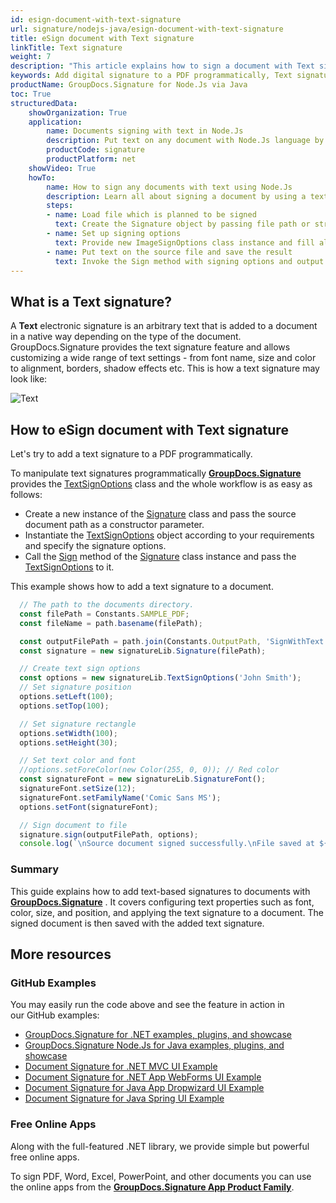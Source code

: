 ```yaml
---
id: esign-document-with-text-signature
url: signature/nodejs-java/esign-document-with-text-signature
title: eSign document with Text signature
linkTitle: Text signature
weight: 7
description: "This article explains how to sign a document with Text signature by GroupDocs.Signature API. Let's try to add a digital signature to a PDF programmatically."
keywords: Add digital signature to a PDF programmatically, Text signature
productName: GroupDocs.Signature for Node.Js via Java 
toc: True
structuredData:
    showOrganization: True
    application:    
        name: Documents signing with text in Node.Js    
        description: Put text on any document with Node.Js language by GroupDocs.Signature for Node.Js via Java APIs
        productCode: signature
        productPlatform: net 
    showVideo: True
    howTo:
        name: How to sign any documents with text using Node.Js 
        description: Learn all about signing a document by using a text and Node.Js
        steps:
        - name: Load file which is planned to be signed
          text: Create the Signature object by passing file path or stream as a constructor parameter.
        - name: Set up signing options 
          text: Provide new ImageSignOptions class instance and fill all demanded data.
        - name: Put text on the source file and save the result 
          text: Invoke the Sign method with signing options and output file path or stream.
---
```

## What is a Text signature?

A **Text** electronic signature is an arbitrary text that is added to a document in a native way depending on the type of the document. GroupDocs.Signature provides the text signature feature and allows customizing a wide range of text settings - from font name, size and color to alignment, borders, shadow effects etc. This is how a text signature may look like:  

![Text](/signature/nodejs-java/images/esign-document-with-text-signature.png)

## How to eSign document with Text signature

Let's try to add a text signature to a PDF programmatically.

To manipulate text signatures programmatically [**GroupDocs.Signature**](https://products.groupdocs.com/signature/nodejs-java) provides the [TextSignOptions](https://reference.groupdocs.com/signature/nodejs-java/groupdocs.signature.options/textsignoptions) class and the whole workflow is as easy as follows:

* Create a new instance of the [Signature](https://reference.groupdocs.com/signature/nodejs-java/groupdocs.signature/signature) class and pass the source document path as a constructor parameter.
* Instantiate the [TextSignOptions](https://reference.groupdocs.com/signature/nodejs-java/groupdocs.signature.options/textsignoptions) object according to your requirements and specify the signature options.
* Call the [Sign](https://reference.groupdocs.com/signature/nodejs-java/groupdocs.signature/signature/sign/) method of the [Signature](https://reference.groupdocs.com/signature/nodejs-java/groupdocs.signature/signature) class instance and pass the [TextSignOptions](https://reference.groupdocs.com/signature/nodejs-java/groupdocs.signature.options/textsignoptions) to it.

This example shows how to add a text signature to a document.

```javascript
  // The path to the documents directory.
  const filePath = Constants.SAMPLE_PDF;
  const fileName = path.basename(filePath);

  const outputFilePath = path.join(Constants.OutputPath, 'SignWithText', fileName);
  const signature = new signatureLib.Signature(filePath);

  // Create text sign options
  const options = new signatureLib.TextSignOptions('John Smith');
  // Set signature position
  options.setLeft(100);
  options.setTop(100);

  // Set signature rectangle
  options.setWidth(100);
  options.setHeight(30);

  // Set text color and font
  //options.setForeColor(new Color(255, 0, 0)); // Red color
  const signatureFont = new signatureLib.SignatureFont();
  signatureFont.setSize(12);
  signatureFont.setFamilyName('Comic Sans MS');
  options.setFont(signatureFont);

  // Sign document to file
  signature.sign(outputFilePath, options);
  console.log(`\nSource document signed successfully.\nFile saved at ${outputFilePath}`);
```
### Summary
This guide explains how to add text-based signatures to documents with [**GroupDocs.Signature**](https://products.groupdocs.com/signature/nodejs-java) . It covers configuring text properties such as font, color, size, and position, and applying the text signature to a document. The signed document is then saved with the added text signature.

## More resources

### GitHub Examples

You may easily run the code above and see the feature in action in our GitHub examples:

* [GroupDocs.Signature for .NET examples, plugins, and showcase](https://github.com/groupdocs-signature/GroupDocs.Signature-for-.NET)
* [GroupDocs.Signature Node.Js for Java examples, plugins, and showcase](https://github.com/groupdocs-signature/GroupDocs.Signature-for-Java)
* [Document Signature for .NET MVC UI Example](https://github.com/groupdocs-signature/GroupDocs.Signature-for-.NET-MVC)
* [Document Signature for .NET App WebForms UI Example](https://github.com/groupdocs-signature/GroupDocs.Signature-for-.NET-WebForms)
* [Document Signature for Java App Dropwizard UI Example](https://github.com/groupdocs-signature/GroupDocs.Signature-for-Java-Dropwizard)
* [Document Signature for Java Spring UI Example](https://github.com/groupdocs-signature/GroupDocs.Signature-for-Java-Spring)

### Free Online Apps

Along with the full-featured .NET library, we provide simple but powerful free online apps.

To sign PDF, Word, Excel, PowerPoint, and other documents you can use the online apps from the **[GroupDocs.Signature App Product Family](https://products.groupdocs.app/signature/family)**.